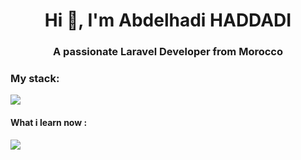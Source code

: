<h1 align="center">Hi 👋, I'm Abdelhadi HADDADI</h1>
<h3 align="center">A passionate <b>Laravel Developer </b>from Morocco</h3>

<h3>My stack:</h3>
<img src="https://go-skill-icons.vercel.app/api/icons?i=tailwindcss,alpinejs,laravel,livewire" />


<h4>What i learn now :</h4>
<img src="https://go-skill-icons.vercel.app/api/icons?i=vue,inertia,nuxt,react" />
